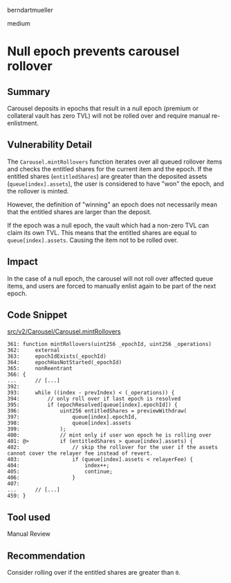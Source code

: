 berndartmueller

medium

# Null epoch prevents carousel rollover

## Summary

Carousel deposits in epochs that result in a null epoch (premium or collateral vault has zero TVL) will not be rolled over and require manual re-enlistment.

## Vulnerability Detail

The `Carousel.mintRollovers` function iterates over all queued rollover items and checks the entitled shares for the current item and the epoch. If the entitled shares (`entitledShares`) are greater than the deposited assets (`queue[index].assets`), the user is considered to have "won" the epoch, and the rollover is minted.

However, the definition of "winning" an epoch does not necessarily mean that the entitled shares are larger than the deposit.

If the epoch was a null epoch, the vault which had a non-zero TVL can claim its own TVL. This means that the entitled shares are equal to `queue[index].assets`. Causing the item not to be rolled over.

## Impact

In the case of a null epoch, the carousel will not roll over affected queue items, and users are forced to manually enlist again to be part of the next epoch.

## Code Snippet

[src/v2/Carousel/Carousel.mintRollovers](https://github.com/sherlock-audit/2023-03-Y2K/blob/main/Earthquake/src/v2/Carousel/Carousel.sol#L401)

```solidity
361: function mintRollovers(uint256 _epochId, uint256 _operations)
362:     external
363:     epochIdExists(_epochId)
364:     epochHasNotStarted(_epochId)
365:     nonReentrant
366: {
...      // [...]
392:
393:     while ((index - prevIndex) < (_operations)) {
394:         // only roll over if last epoch is resolved
395:         if (epochResolved[queue[index].epochId]) {
396:             uint256 entitledShares = previewWithdraw(
397:                 queue[index].epochId,
398:                 queue[index].assets
399:             );
400:             // mint only if user won epoch he is rolling over
401: @>          if (entitledShares > queue[index].assets) {
402:                 // skip the rollover for the user if the assets cannot cover the relayer fee instead of revert.
403:                 if (queue[index].assets < relayerFee) {
404:                     index++;
405:                     continue;
406:                 }
407:
...      // [...]
459: }
```

## Tool used

Manual Review

## Recommendation

Consider rolling over if the entitled shares are greater than `0`.
